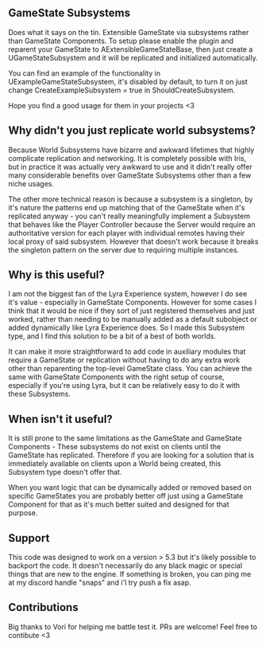 
## GameState Subsystems

Does what it says on the tin. Extensible GameState via subsystems rather than GameState Components.
To setup please enable the plugin and reparent your GameState to AExtensibleGameStateBase, then just create a UGameStateSubsystem and it will be replicated and initialized automatically.

You can find an example of the functionality in UExampleGameStateSubsystem, it's disabled by default, to turn it on just change CreateExampleSubsystem = true in ShouldCreateSubsystem.

Hope you find a good usage for them in your projects <3

## Why didn't you just replicate world subsystems?

Because World Subsystems have bizarre and awkward lifetimes that highly complicate replication and networking. It is completely possible with Iris, but in practice it was actually very awkward to use and it didn't really offer many considerable benefits over GameState Subsystems other than a few niche usages.

The other more technical reason is because a subsystem is a singleton, by it's nature the patterns end up matching that of the GameState when it's replicated anyway - you can't really meaningfully implement a Subsystem that behaves like the Player Controller because the Server would require an authoritative version for each player with individual remotes having their local proxy of said subsystem. However that doesn't work because it breaks the singleton pattern on the server due to requiring multiple instances.

## Why is this useful?

I am not the biggest fan of the Lyra Experience system, however I do see it's value - especially in GameState Components. However for some cases I think that it would be nice if they sort of just registered themselves and just worked, rather than needing to be manually added as a default subobject or added dynamically like Lyra Experience does. So I made this Subsystem type, and I find this solution to be a bit of a best of both worlds.

It can make it more straightforward to add code in auxiliary modules that require a GameState or replication without having to do any extra work other than reparenting the top-level GameState class. You can achieve the same with GameState Components with the right setup of course, especially if you're using Lyra, but it can be relatively easy to do it with these Subsystems.

## When isn't it useful?

It is still prone to the same limitations as the GameState and GameState Components - These subsystems do not exist on clients until the GameState has replicated. Therefore if you are looking for a solution that is immediately available on clients upon a World being created, this Subsystem type doesn't offer that.

When you want logic that can be dynamically added or removed based on specific GameStates you are probably better off just using a GameState Component for that as it's much better suited and designed for that purpose.

## Support

This code was designed to work on a version > 5.3 but it's likely possible to backport the code. It doesn't necessarily do any black magic or special things that are new to the engine. If something is broken, you can ping me at my discord handle "snaps" and i'l try push a fix asap.

## Contributions

Big thanks to Vori for helping me battle test it. PRs are welcome! Feel free to contibute <3
